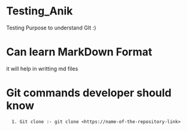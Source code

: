 # Testing_Anik
Testing Purpose to understand GIt :)

# Can learn MarkDown Format
it will help in writting md files

# Git commands developer should know
```git
  1. Git clone :- git clone <https://name-of-the-repository-link>
  ```

